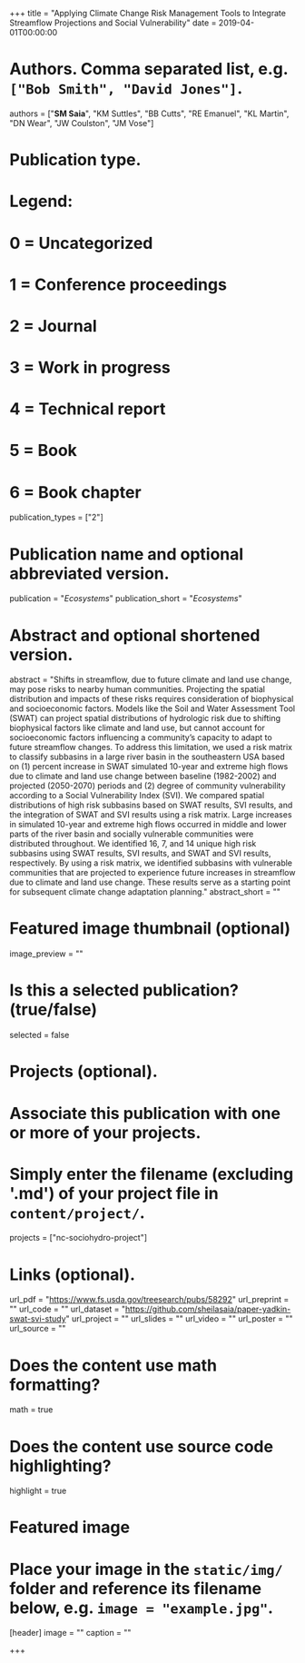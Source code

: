 +++
title = "Applying Climate Change Risk Management Tools to Integrate Streamflow Projections and Social Vulnerability"
date = 2019-04-01T00:00:00

# Authors. Comma separated list, e.g. `["Bob Smith", "David Jones"]`.
authors = ["**SM Saia**", "KM Suttles", "BB Cutts", "RE Emanuel", "KL Martin", "DN Wear", "JW Coulston", "JM Vose"]

# Publication type.
# Legend:
# 0 = Uncategorized
# 1 = Conference proceedings
# 2 = Journal
# 3 = Work in progress
# 4 = Technical report
# 5 = Book
# 6 = Book chapter
publication_types = ["2"]

# Publication name and optional abbreviated version.
publication = "*Ecosystems*"
publication_short = "*Ecosystems*"

# Abstract and optional shortened version.
abstract = "Shifts in streamflow, due to future climate and land use change, may pose risks to nearby human communities. Projecting the spatial distribution and impacts of these risks requires consideration of biophysical and socioeconomic factors. Models like the Soil and Water Assessment Tool (SWAT) can project spatial distributions of hydrologic risk due to shifting biophysical factors like climate and land use, but cannot account for socioeconomic factors influencing a community’s capacity to adapt to future streamflow changes. To address this limitation, we used a risk matrix to classify subbasins in a large river basin in the southeastern USA based on (1) percent increase in SWAT simulated 10-year and extreme high flows due to climate and land use change between baseline (1982-2002) and projected (2050-2070) periods and (2) degree of community vulnerability according to a Social Vulnerability Index (SVI). We compared spatial distributions of high risk subbasins based on SWAT results, SVI results, and the integration of SWAT and SVI results using a risk matrix. Large increases in simulated 10-year and extreme high flows occurred in middle and lower parts of the river basin and socially vulnerable communities were distributed throughout. We identified 16, 7, and 14 unique high risk subbasins using SWAT results, SVI results, and SWAT and SVI results, respectively. By using a risk matrix, we identified subbasins with vulnerable communities that are projected to experience future increases in streamflow due to climate and land use change. These results serve as a starting point for subsequent climate change adaptation planning."
abstract_short = ""

# Featured image thumbnail (optional)
image_preview = ""

# Is this a selected publication? (true/false)
selected = false

# Projects (optional).
#   Associate this publication with one or more of your projects.
#   Simply enter the filename (excluding '.md') of your project file in `content/project/`.
projects = ["nc-sociohydro-project"]

# Links (optional).
url_pdf = "https://www.fs.usda.gov/treesearch/pubs/58292"
url_preprint = ""
url_code = ""
url_dataset = "https://github.com/sheilasaia/paper-yadkin-swat-svi-study"
url_project = ""
url_slides = ""
url_video = ""
url_poster = ""
url_source = ""

# Does the content use math formatting?
math = true

# Does the content use source code highlighting?
highlight = true

# Featured image
# Place your image in the `static/img/` folder and reference its filename below, e.g. `image = "example.jpg"`.
[header]
image = ""
caption = ""

+++